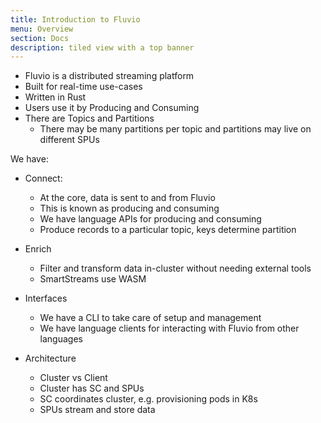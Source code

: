 ```yaml
---
title: Introduction to Fluvio
menu: Overview
section: Docs
description: tiled view with a top banner
---
```


- Fluvio is a distributed streaming platform
- Built for real-time use-cases
- Written in Rust
- Users use it by Producing and Consuming
- There are Topics and Partitions
  - There may be many partitions per topic and partitions may live on different SPUs
  
We have:

- Connect:
  - At the core, data is sent to and from Fluvio
  - This is known as producing and consuming
  - We have language APIs for producing and consuming
  - Produce records to a particular topic, keys determine partition
  
- Enrich
  - Filter and transform data in-cluster without needing external tools
  - SmartStreams use WASM
  
- Interfaces
  - We have a CLI to take care of setup and management
  - We have language clients for interacting with Fluvio from other languages

- Architecture
  - Cluster vs Client
  - Cluster has SC and SPUs
  - SC coordinates cluster, e.g. provisioning pods in K8s
  - SPUs stream and store data
